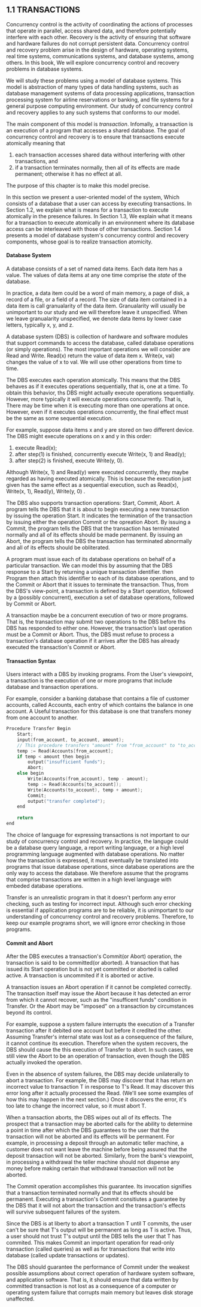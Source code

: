 1.1 TRANSACTIONS
-----

Concurrency control is the activity of coordinating the actions of processes that operate in parallel, 
access shared data, and therefore potentially interfere with each other. Recovery is the activity of ensuring
that software and hardware failures do not corrupt persistent data. Concurrency control and recovery problem
arise in the design of hardware, operating systems, real time systems, communications systems, and database 
systems, among others. In this book, We will explore concurrency control and recovery problems in database systems.

We will study these problems using a model of database systems. This model is abstraction of many types of data
handling systems, such as database management systems of data processing applications, transaction processing system
for airline reservations or banking, and file systems for a general purpose computing environment. Our study of
concurrency control and recovery applies to any such systems that conforms to our model.

The main component of this model is *transaction*. Infomally, a transaction is an execution of a program that accesses
a shared database. The goal of concurrency control and recovery is to ensure that transactions execute atomically
meaning that

1. each transaction accesses shared data without interfering with other transactions, and 
2. if a transaction terminates normally, then all of its effects are made permanent; otherwise it has no effect at all.

The purpose of this chapter is to make this model precise.

In this section we present a user-oriented model of the system, Which consists of a database that a user can access
by executing transactions. In Section 1.2, we explain what is means for a transaction to execute atomically in the presence
failures. In Section 1.3, We explain what it means for a transaction to execute atomically in an environment where its
database access can be interleaved with those of other transactions. Section 1.4 presents a model of database system's
concurrency control and recovery components, whose goal is to realize transaction atomicity.

#### Database System

A database consists of a set of named data items. Each data item has a value. The values of data items at any one time
comprise the *state* of the database.

In practice, a data item could be a word of main memory, a page of disk, a record of a file, or a field of a record. The
size of data item contained in a data item is call granualarity of the data item. Granualarity will usually be unimportant
to our study and we will therefore leave it unspecified. When we leave granualarity unspecified, we denote data items by
lower case letters, typically x, y, and z.

A database system (DBS) is collection of hardware and software modules that support commands to access the database, called
database operations (or simply operations). The most important operations we will consider are Read and Write. Read(x)
return the value of data item x. Write(x, val) changes the value of x to val. We will use other operations from time to time.

The DBS executes each operation atomically. This means that the DBS behaves as if it executes operations sequentially, that
is, one at a time. To obtain this behavior, ths DBS might actually execute operations sequentially. However, more typically
it will execute operations concurrently. That is, There may be time when it is executing more than one operations at once.
However, even if it executes operations concurrently, the final effect must be the same as some sequential execution.

For example, suppose data items x and y are stored on two different device. The DBS might execute operations on x and y in
this order:

1. execute Read(x);
2. after step(1) is finished, concurrently execute Write(x, 1) and Read(y);
3. after step(2) is finished, execute Write(y, 0).

Although Write(x, 1) and Read(y) were executed concurrently, they maybe regarded as having executed atomically. This is 
because the execution just given has the same effect as a sequential execution, such as Read(x), Write(x, 1), Read(y), Write(y, 0) .

The DBS also supports transaction operations: Start, Commit, Abort. A program tells the DBS that it is about to begin
executing a new transaction by issuing the operation Start. It indicates the termination of the transaction by issuing
either the operation Commit or the opreation Abort. By issuing a Commit, the program tells the DBS that the transaction
has terminated normally and all of its effects should be made permanent. By issuing an Abort, the program tells the DBS
the transaction has terminated abnormally and all of its effects should be obliterated.

A program must issue each of its database operations on behalf of a particular transaction. We can model this by assuming
that the DBS response to a Start by returning a unique transaction identifier. then Program then attach this identifier
to each of its database operations, and to the Commit or Abort that it issues to terminate the transaction. Thus, from the
DBS's view-point, a transaction is defined by a Start operation, followed by a (possibly concurrent), execution a set of
database operations, followed by Commit or Abort.

A transaction maybe be a concurrent execution of two or more programs. That is, the transaction may submit two operations
to the DBS before ths DBS has responded to either one. However, the transaction's last operation must be a Commit or Abort.
Thus, the DBS must refuse to process a transaction's database operation if it arrives after the DBS has already executed
the transaction's Commit or Abort.

#### Transaction Syntax

Users interact with a DBS by invoking programs. From the User's viewpoint, a transaction is the execution of one or more
programs that include database and transaction operations.

For example, consider a banking database that contains a file of customer accounts, called Accounts, each entry of which
contains the balance in one account. A Useful transaction for this database is one that transfers money from one account
 to another.
 
 ```c++
 Procedure Transfer Begin
     Start;
     input(from_account, to_account, amount);
     // This procedure transfers "amount" from "from_account" to "to_account"
     temp := Read(Accounts[from_account];
     if temp < amount then begin
         output("insufficient funds");
         Abort;
     else begin
         Write(Accounts(from_account), temp - amount);
         temp := Read(Accounts[to_account]);
         Write(Accounts(to_account), temp + amount);
         Commit;
         output("transfer completed");
     end
     
     return
 end
 ```

The choice of language for expressing transactions is not important to our study of concurrency control and recovery.
In practice, the languge could be a database query language, a report writing language, or a high level programming
language augmented with database operations. No matter how the transaction is expressed, it must eventually be translated
into programs that issue database operations, since database operations are the only way to access the database. We
therefore assume that the programs that comprise transactions are written in a high level language with embeded database
operations.

Transfer is an unrealistic program in that it doesn't perform any error checking, such as testing for incorrect input.
Although such error checking is essential if application programs are to be reliable, it is unimportant to our 
understanding of concurrency control and recovery problems. Therefore, to keep our example programs short, we will ignore 
error checking in those programs.
 
 #### Commit and Abort
 
After the DBS executes a transaction's Commit(or Abort) operation, the transaction is said to be committed(or aborted). 
A transaction that has issued its Start operation but is not yet committed or aborted is called active. A transaction 
is uncommited if it is aborted or active.

A transaction issues an Abort operation if it cannot be completed correctly. The transaction itself may issue the Abort 
because it has detected an error from which it cannot recover, such as the "insufficent funds" condition in Transfer. 
Or the Abort may be "imposed" on a transaction by circumstances beyond its control.

For example, suppose a system failure interrupts the execution of a Transfer transaction after it debited one account 
but before it credited the other. Assuming Transfer's internal state was lost as a consequence of the failure, it cannot 
continue its execution. Therefore when the system recovers, the DBS should cause the this execution of Transfer to abort. 
In such cases, we still view the Abort to be an operation of transaction, even though the DBS actually invoked the 
operation.

Even in the absence of system failures, the DBS may decide unilaterally to abort a transaction. For example, the DBS may 
discover that it has return an incorrect value to transaction T in response to T's Read. It may discover this error long 
after it actually processed the Read. (We'll see some examples of how this may happen in the next section.) Once it 
discovers the error, it's too late to change the incorrect value, so it must abort T.

When a transaction aborts, the DBS wipes out all of its effects. The prospect that a transaction may be aborted calls for 
the ability to determine a point in time after which the DBS guarantees to the user that the transaction will not be 
aborted and its effects will be permanent. For example, in processing a deposit through an automatic teller machine, a 
customer does not want leave the machine before being assured that the deposit transaction will not be aborted. Similarly, 
from the bank's viewpoint, in processing a withdrawal the teller machine should not dispense any money before making certain 
that withdrawal transaction will not be aborted.

The Commit operation accomplishes this guarantee. Its invocation signifies that a transaction terminated normally and that 
its effects should be permanent. Executing a transaction's Commit consitiutes a guarantee by the DBS that it will not abort 
the transaction and the transaction's effects will survive subsequent failures of the system.

Since the DBS is at liberty to abort a transaction T until T commits, the user can't be sure that T's output will be 
permanent as long as T is active. Thus, a user should not trust T's output until the DBS tells the user that T has commited. 
This makes Commit an important operation for read-only transaction (called queries) as well as for transactions that write 
into database (called update transactions or updates).

The DBS should guarantee the performance of Commit under the weakest possible assumptions about correct operation of hardware 
system software, and application software. That is, it should ensure that data written by committed transaction is not lost 
as a consequence of a computer or operating system failure that corrupts main memory but leaves disk storage unaffected.




  
